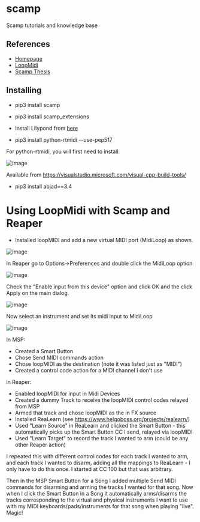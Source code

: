 # scamp
Scamp tutorials and knowledge base


## References

- [Homepage](http://scamp.marcevanstein.com/)
- [LoopMidi](https://www.tobias-erichsen.de/software/loopmidi.html)
- [Scamp Thesis](http://marcevanstein.com/Writings/Evanstein_MAT_Thesis_SCAMP.pdf)


## Installing
- pip3 install scamp
- pip3 install scamp_extensions

- Install Lilypond from [here](http://lilypond.org/development.html)

- pip3 install python-rtmidi --use-pep517

For python-rtmidi, you will first need to install:

![image](https://user-images.githubusercontent.com/12407183/209846499-611bf8ba-43e3-4943-8283-1fb85199566f.png)

Available from https://visualstudio.microsoft.com/visual-cpp-build-tools/

- pip3 install abjad==3.4



# Using LoopMidi with Scamp and Reaper

- Installed loopMIDI and add a new virtual MIDI port (MidiLoop) as shown.

![image](https://user-images.githubusercontent.com/12407183/209932117-50b917ec-eb81-4325-a015-2e32bcf7562c.png)

In Reaper go to Options->Preferences and double click the MidiLoop option

![image](https://user-images.githubusercontent.com/12407183/209932329-1ab6c0f3-afd3-4217-a119-73574e3c618e.png)

Check the "Enable input from this device" option and click OK and the click Apply on the main dialog.

![image](https://user-images.githubusercontent.com/12407183/209932371-a61b94fe-e91e-4321-b0d3-2043d90d243d.png)

Now select an instrument and set its midi input to MidiLoop

![image](https://user-images.githubusercontent.com/12407183/209932594-23a3a428-3fb7-4e49-803a-60c02479b0e5.png)




In MSP:
- Created a Smart Button
- Chose Send MIDI commands action
- Chose loopMIDI as the destination (note it was listed just as "MIDI")
- Created a control code action for a MIDI channel I don't use

in Reaper:
- Enabled loopMIDI for input in Midi Devices
- Created a dummy Track to receive the loopMIDI control codes relayed from MSP
- Armed that track and chose loopMIDI as the in FX source
- Installed ReaLearn (see https://www.helgoboss.org/projects/realearn/)
- Used "Learn Source" in ReaLearn and clicked the Smart Button - this automatically picks up the Smart Button CC I send, relayed via loopMIDI
- Used "Learn Target" to record the track I wanted to arm (could be any other Reaper action)

I repeated this with different control codes for each track I wanted to arm, and each track I wanted to disarm, adding all the mappings to ReaLearn - I only have to do this once.  I started at CC 100 but that was arbitrary.

Then in the MSP Smart Button for a Song I added multiple Send MIDI commands for disarming and arming the tracks I wanted for that song.   Now when I click the Smart Button in a Song it automatically arms/disarms the tracks corresponding to the virtual and physical instruments I want to use with my MIDI keyboards/pads/instruments for that song when playing "live".  Magic!
